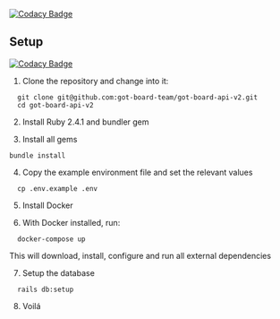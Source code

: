 [![Codacy Badge](https://api.codacy.com/project/badge/Grade/967a4acb20974de092c903dd97484ccf)](https://www.codacy.com/app/lmansur/got-board-api-v2?utm_source=github.com&amp;utm_medium=referral&amp;utm_content=got-board-team/got-board-api-v2&amp;utm_campaign=Badge_Grade)
## Setup

[![Codacy Badge](https://api.codacy.com/project/badge/Grade/967a4acb20974de092c903dd97484ccf)](https://www.codacy.com/app/lmansur/got-board-api-v2?utm_source=github.com&utm_medium=referral&utm_content=got-board-team/got-board-api-v2&utm_campaign=badger)

1. Clone the repository and change into it:

```
  git clone git@github.com:got-board-team/got-board-api-v2.git
  cd got-board-api-v2
```

2. Install Ruby 2.4.1 and bundler gem

3. Install all gems
```
bundle install
```

4. Copy the example environment file and set the relevant values

```
  cp .env.example .env
```

5. Install Docker

6.  With Docker installed, run:

```
  docker-compose up
```

This will download, install, configure and run all external dependencies

7. Setup the database

```
  rails db:setup
```

8. Voilá

